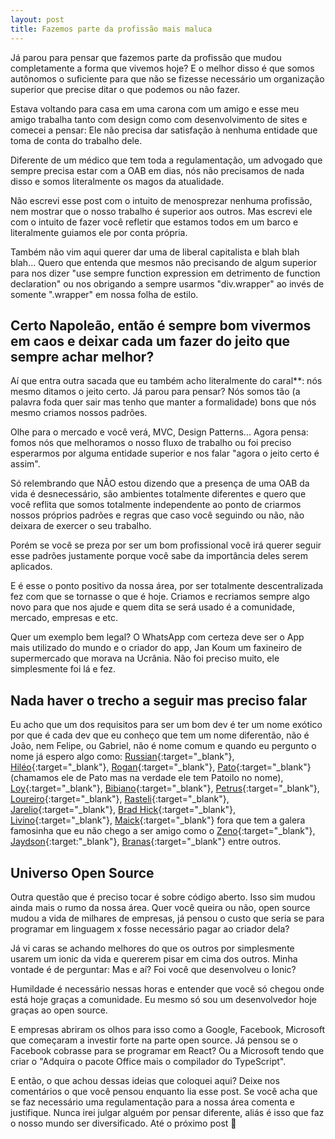 ```yaml
---
layout: post
title: Fazemos parte da profissão mais maluca
---
```


Já parou para pensar que fazemos parte da profissão que mudou completamente a forma que vivemos hoje? E o melhor disso é que somos autônomos o suficiente para que não se fizesse necessário um organização superior que precise ditar o que podemos ou não fazer.

Estava voltando para casa em uma carona com um amigo e esse meu amigo trabalha tanto com design como com desenvolvimento de sites e comecei a pensar: Ele não precisa dar satisfação à nenhuma entidade que toma de conta do trabalho dele.

Diferente de um médico que tem toda a regulamentação, um advogado que sempre precisa estar com a OAB em dias, nós não precisamos de nada disso e somos literalmente os magos da atualidade.

Não escrevi esse post com o intuito de menosprezar nenhuma profissão, nem mostrar que o nosso trabalho é superior aos outros. Mas escrevi ele com o intuito de fazer você refletir que estamos todos em um barco e literalmente guiamos ele por conta própria.

Também não vim aqui querer dar uma de liberal capitalista e blah blah blah... Quero que entenda que mesmos não precisando de algum superior para nos dizer "use sempre function expression em detrimento de function declaration" ou nos obrigando a sempre usarmos "div.wrapper" ao invés de somente ".wrapper" em nossa folha de estilo.

## Certo Napoleão, então é sempre bom vivermos em caos e deixar cada um fazer do jeito que sempre achar melhor?

Aí que entra outra sacada que eu também acho literalmente do caral**: nós mesmo ditamos o jeito certo. Já parou para pensar? Nós somos tão (a palavra foda quer sair mas tenho que manter a formalidade) bons que nós mesmo criamos nossos padrões.

Olhe para o mercado e você verá, MVC, Design Patterns... Agora pensa: fomos nós que melhoramos o nosso fluxo de trabalho ou foi preciso esperarmos por alguma entidade superior e nos falar "agora o jeito certo é assim".

Só relembrando que NÃO estou dizendo que a presença de uma OAB da vida é desnecessário, são ambientes totalmente diferentes e quero que você reflita que somos totalmente independente ao ponto de criarmos nossos próprios padrões e regras que caso você seguindo ou não, não deixara de exercer o seu trabalho.

Porém se você se preza por ser um bom profissional você irá querer seguir esse padrões justamente porque você sabe da importância deles serem aplicados.

E é esse o ponto positivo da nossa área, por ser totalmente descentralizada fez com que se tornasse o que é hoje. Criamos e recriamos sempre algo novo para que nos ajude e quem dita se será usado é a comunidade, mercado, empresas e etc.

Quer um exemplo bem legal? O WhatsApp com certeza deve ser o App mais utilizado do mundo e o criador do app, Jan Koum um faxineiro de supermercado que morava na Ucrânia. Não foi preciso muito, ele simplesmente foi lá e fez.

## Nada haver o trecho a seguir mas preciso falar

Eu acho que um dos requisitos para ser um bom dev é ter um nome exótico por que é cada dev que eu conheço que tem um nome diferentão, não é João, nem Felipe, ou Gabriel, não é nome comum e quando eu pergunto o nome já espero algo como: [Russian](https://github.com/russiann){:target="_blank"}, [Hiléo](https://github.com/hileomsi){:target="_blank"}, [Rogan](https://github.com/roganmelo){:target="_blank"}, [Pato](https://github.com/cjpatoilo){:target="_blank"} (chamamos ele de Pato mas na verdade ele tem Patoilo no nome), [Loy](https://github.com/loycharles){:target="_blank"}, [Bibiano](https://github.com/GabrielBibiano){:target="_blank"}, [Petrus](https://github.com/Petrusthecoder){:target="_blank"}, [Loureiro](https://github.com/callmeloureiro){:target="_blank"}, [Rasteli](https://github.com/kurostein){:target="_blank"}, [Jarelio](https://fb.com/jarelio){:target="_blank"}, [Brad Hick](https://github.com/BradHick){:target="_blank"}, [Livino](https://fb.com/jeanlivino){:target="_blank"}, [Maick](https://fb.com/MaickSilva){:target="_blank"} fora que tem a galera famosinha que eu não chego a ser amigo como o [Zeno](https://github.com/zenorocha){:target="_blank"}, [Jaydson](https://github.com/jaydson){:target:"_blank"}, [Branas](https://github.com/rodrigobranas){:target="_blank"} entre outros.

## Universo Open Source

Outra questão que é preciso tocar é sobre código aberto. Isso sim mudou ainda mais o rumo da nossa área. Quer você queira ou não, open source mudou a vida de milhares de empresas, já pensou o custo que seria se para programar em linguagem x fosse necessário pagar ao criador dela?

Já vi caras se achando melhores do que os outros por simplesmente usarem um ionic da vida e quererem pisar em cima dos outros. Minha vontade é de perguntar: Mas e aí? Foi você que desenvolveu o Ionic?

Humildade é necessário nessas horas e entender que você só chegou onde está hoje graças a comunidade. Eu mesmo só sou um desenvolvedor hoje graças ao open source.

E empresas abriram os olhos para isso como a Google, Facebook, Microsoft que começaram a investir forte na parte open source. Já pensou se o Facebook cobrasse para se programar em React? Ou a Microsoft tendo que criar o "Adquira o pacote Office mais o compilador do TypeScript".

E então, o que achou dessas ideias que coloquei aqui? Deixe nos comentários o que você pensou enquanto lia esse post. Se você acha que se faz necessário uma regulamentação para a nossa área comenta e justifique. Nunca irei julgar alguém por pensar diferente, aliás é isso que faz o nosso mundo ser diversificado. Até o próximo post 🚀
